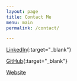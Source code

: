 ```yaml
---
layout: page
title: Contact Me
menu: main
permalink: /contact/

---
```


[LinkedIn](https://linkedin.com/in/bernard-chong){:target="_blank"}

[GitHub](https://github.com/berniewernie){:target="_blank"}

[Website](index.markdown)


